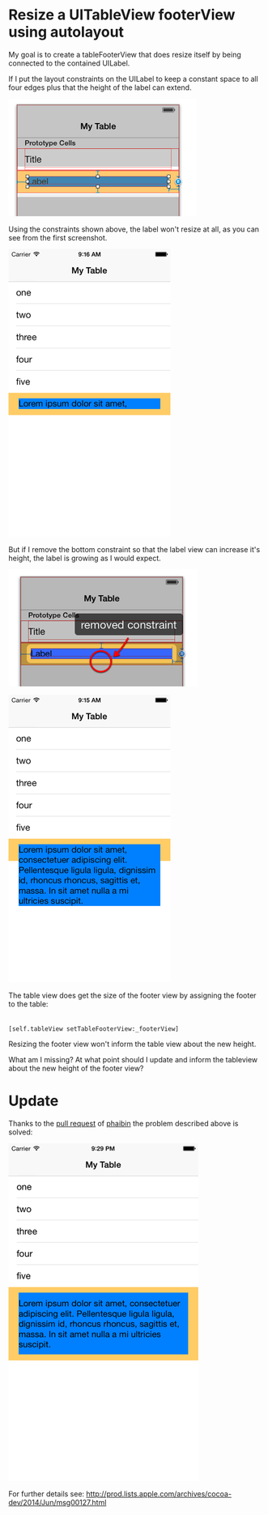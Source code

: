 Resize a UITableView footerView using autolayout
================================================

My goal is to create a tableFooterView that does resize itself by being connected to the contained UILabel.

If I put the layout constraints on the UILabel to keep a constant space to all four edges plus that the height of the label can extend.

![layout constraints in Interface Builder](./ibconstraints1.png "layout constraints")

Using the constraints shown above, the label won't resize at all, as you can see from the first screenshot.

![tableFooterView with autolayout constraints](./screenshot1.png "screenshot 1")

But if I remove the bottom constraint so that the label view can increase it's height, the label is growing as I would expect.

![removed layout constraint in Interface Builder](./ibconstraints2.png "layout constraints")


![tableFooterView with missing bottom autolayout constraints](./screenshot2.png "screenshot 2")

The table view does get the size of the footer view by assigning the footer to the table:

<code>
[self.tableView setTableFooterView:_footerView]
</code>

Resizing the footer view won't inform the table view about the new height.

What am I missing? At what point should I update and inform the tableview about the new height of the footer view?

Update
======

Thanks to the [pull request](https://github.com/cmittendorf/TableViewFooterResize/commit/81b96fe667d34ca0eb9208a11cfdc8e3fe6dd463) of [phaibin](https://github.com/phaibin) the problem described above is solved:

![tableFooterView with fixed autolayout](./screenshot3.png "screenshot 3")

For further details see: http://prod.lists.apple.com/archives/cocoa-dev/2014/Jun/msg00127.html